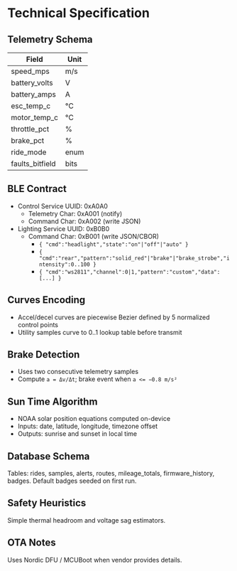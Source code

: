 # Technical Specification

## Telemetry Schema
| Field | Unit |
| --- | --- |
| speed_mps | m/s |
| battery_volts | V |
| battery_amps | A |
| esc_temp_c | °C |
| motor_temp_c | °C |
| throttle_pct | % |
| brake_pct | % |
| ride_mode | enum |
| faults_bitfield | bits |

## BLE Contract

- Control Service UUID: 0xA0A0
  - Telemetry Char: 0xA001 (notify)
  - Command Char: 0xA002 (write JSON)
- Lighting Service UUID: 0xB0B0
  - Command Char: 0xB001 (write JSON/CBOR)
    - `{ "cmd":"headlight","state":"on"|"off"|"auto" }`
    - `{ "cmd":"rear","pattern":"solid_red"|"brake"|"brake_strobe","intensity":0..100 }`
    - `{ "cmd":"ws2811","channel":0|1,"pattern":"custom","data":[...] }`

## Curves Encoding
- Accel/decel curves are piecewise Bezier defined by 5 normalized control points
- Utility samples curve to 0..1 lookup table before transmit

## Brake Detection
- Uses two consecutive telemetry samples
- Compute `a = Δv/Δt`; brake event when `a <= −0.8 m/s²`

## Sun Time Algorithm
- NOAA solar position equations computed on-device
- Inputs: date, latitude, longitude, timezone offset
- Outputs: sunrise and sunset in local time

## Database Schema
Tables: rides, samples, alerts, routes, mileage_totals, firmware_history, badges.
Default badges seeded on first run.

## Safety Heuristics
Simple thermal headroom and voltage sag estimators.

## OTA Notes
Uses Nordic DFU / MCUBoot when vendor provides details.
